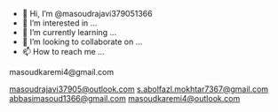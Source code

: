 - 👋 Hi, I’m @masoudrajavi379051366
- 👀 I’m interested in ...
- 🌱 I’m currently learning ...
- 💞️ I’m looking to collaborate on ...
- 📫 How to reach me ...

<!---
masoudrajavi379051366/masoudrajavi379051366 is a ✨ special ✨ repository because its `README.md` (this file) appears on your GitHub profile.
You can click the Preview link to take a look at your changes.
--->masoudkaremi4@gmail.com
masoudrajavi37905@outlook.com
s.abolfazl.mokhtar7367@gmail.com
abbasimasoud1366@gmail.com
masoudkaremi4@outlook.com

